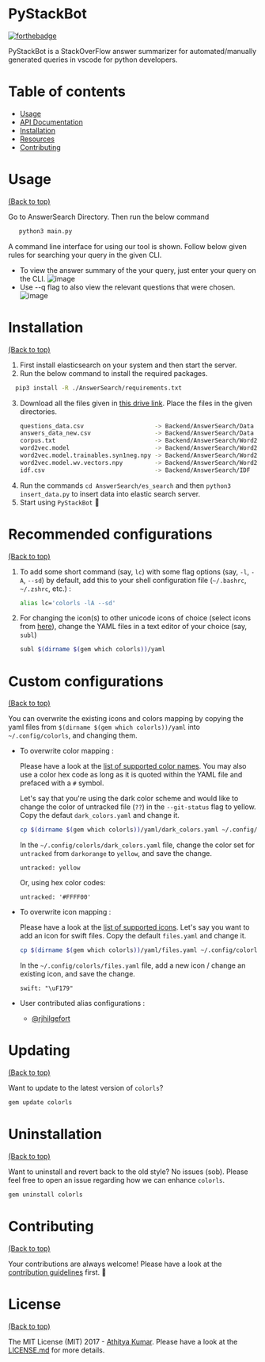 # PyStackBot

[![forthebadge](https://forthebadge.com/images/badges/made-with-python.svg)](http://forthebadge.com)


PyStackBot is a StackOverFlow answer summarizer for automated/manually generated queries in vscode for python developers. 


# Table of contents

- [Usage](#usage)
- [API Documentation](#api)
- [Installation](#installation)
- [Resources](#resources)
- [Contributing](#contributing)


# Usage

[(Back to top)](#table-of-contents)

Go to AnswerSearch Directory. Then run the below command
 ```bash
    python3 main.py
 ```
A command line interface for using our tool is shown.
Follow below given rules for searching your query in the given CLI.

- To view the answer summary of the your query, just enter your query on the CLI.
   ![image](https://user-images.githubusercontent.com/17109060/32149062-4f0547ca-bd25-11e7-98b6-587467379704.png)
- Use --q flag to also view the relevant questions that were chosen.
   ![image](https://user-images.githubusercontent.com/17109060/32149062-4f0547ca-bd25-11e7-98b6-587467379704.png)


# Installation

[(Back to top)](#table-of-contents)

1. First install elasticsearch on your system and then start the server.
2. Run the below command to install the required packages.
  ```bash
    pip3 install -R ./AnswerSearch/requirements.txt
  ```
3. Download all the files given in [this drive link](https://drive.google.com/drive/u/0/folders/1WmS67_kypdYC6gCuK2MYif1a-gJX3TDE). 
   Place the files in the given directories.
   ```bash
   questions_data.csv                    -> Backend/AnswerSearch/Data (Create a new directory in AnswerSearch Directory)
   answers_data_new.csv                  -> Backend/AnswerSearch/Data
   corpus.txt                            -> Backend/AnswerSearch/Word2Vec
   word2vec.model                        -> Backend/AnswerSearch/Word2Vec
   word2vec.model.trainables.syn1neg.npy -> Backend/AnswerSearch/Word2Vec
   word2vec.model.wv.vectors.npy         -> Backend/AnswerSearch/Word2Vec
   idf.csv                               -> Backend/AnswerSearch/IDF
   ```
4. Run the commands `cd AnswerSearch/es_search` and then `python3 insert_data.py` to insert data into elastic search server.
5. Start using `PyStackBot` :tada:

# Recommended configurations

[(Back to top)](#table-of-contents)

1. To add some short command (say, `lc`) with some flag options (say, `-l`, `-A`, `--sd`) by default, add this to your shell configuration file (`~/.bashrc`, `~/.zshrc`, etc.) :
    ```sh
    alias lc='colorls -lA --sd'
    ```

2. For changing the icon(s) to other unicode icons of choice (select icons from [here](https://nerdfonts.com/)), change the YAML files in a text editor of your choice (say, `subl`)

    ```sh
    subl $(dirname $(gem which colorls))/yaml
    ```

# Custom configurations

[(Back to top)](#table-of-contents)

You can overwrite the existing icons and colors mapping by copying the yaml files from `$(dirname $(gem which colorls))/yaml` into `~/.config/colorls`, and changing them.

- To overwrite color mapping :

  Please have a look at the [list of supported color names](https://github.com/sickill/rainbow#color-list). You may also use a color hex code as long as it is quoted within the YAML file and prefaced with a `#` symbol.

  Let's say that you're using the dark color scheme and would like to change the color of untracked file (`??`) in the `--git-status` flag to yellow. Copy the defaut `dark_colors.yaml` and change it.

  ```sh
  cp $(dirname $(gem which colorls))/yaml/dark_colors.yaml ~/.config/colorls/dark_colors.yaml`
  ```

  In the `~/.config/colorls/dark_colors.yaml` file, change the color set for `untracked` from `darkorange` to `yellow`, and save the change.

  ```
  untracked: yellow
  ```

  Or, using hex color codes:

  ```
  untracked: '#FFFF00'
  ```

- To overwrite icon mapping :

  Please have a look at the [list of supported icons](https://nerdfonts.com/). Let's say you want to add an icon for swift files. Copy the default `files.yaml` and change it.

  ```sh
  cp $(dirname $(gem which colorls))/yaml/files.yaml ~/.config/colorls/files.yaml`
  ```

  In the `~/.config/colorls/files.yaml` file, add a new icon / change an existing icon, and save the change.


  ```
  swift: "\uF179"
  ```

- User contributed alias configurations :

  - [@rjhilgefort](https://gist.github.com/rjhilgefort/51ea47dd91bcd90cd6d9b3b199188c16)


# Updating

[(Back to top)](#table-of-contents)

Want to update to the latest version of `colorls`?

```sh
gem update colorls
```

# Uninstallation

[(Back to top)](#table-of-contents)

Want to uninstall and revert back to the old style? No issues (sob). Please feel free to open an issue regarding how we can enhance `colorls`.

```sh
gem uninstall colorls
```

# Contributing

[(Back to top)](#table-of-contents)

Your contributions are always welcome! Please have a look at the [contribution guidelines](CONTRIBUTING.md) first. :tada:

# License

[(Back to top)](#table-of-contents)


The MIT License (MIT) 2017 - [Athitya Kumar](https://github.com/athityakumar/). Please have a look at the [LICENSE.md](LICENSE.md) for more details.
